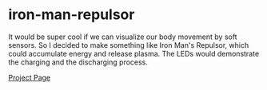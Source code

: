 # iron-man-repulsor
It would be super cool if we can visualize our body movement by soft sensors. So I decided to make something like Iron Man's Repulsor, which could accumulate energy and release plasma. The LEDs would demonstrate the charging and the discharging process.

[Project Page](https://www.notion.so/jasongao/Assignment-3-Soft-sensor-8cc4300d40c240a2bf514d8c4f52d44a)
